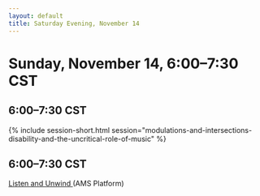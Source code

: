 ```yaml
---
layout: default
title: Saturday Evening, November 14
---
```


# Sunday, November 14, 6:00–7:30 CST


## 6:00–7:30 CST
{% include session-short.html session="modulations-and-intersections-disability-and-the-uncritical-role-of-music" %}

## 6:00–7:30 CST
<p class="non-session"><a href="https://ams2020.pathable.co/meetings/virtual/7k568eMsNyzg2qZF6">Listen and Unwind </a><span class="room">(AMS Platform)</span>
</p>
